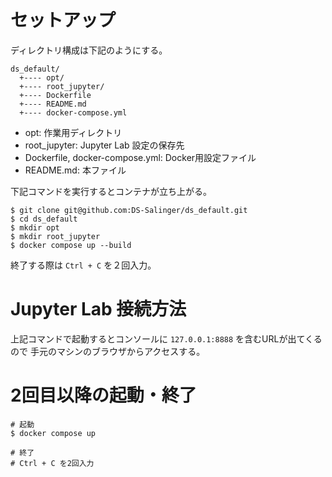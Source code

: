 # セットアップ

ディレクトリ構成は下記のようにする。

```
ds_default/
  +---- opt/
  +---- root_jupyter/
  +---- Dockerfile
  +---- README.md
  +---- docker-compose.yml
```

* opt: 作業用ディレクトリ
* root_jupyter: Jupyter Lab 設定の保存先
* Dockerfile, docker-compose.yml: Docker用設定ファイル
* README.md: 本ファイル

下記コマンドを実行するとコンテナが立ち上がる。

```
$ git clone git@github.com:DS-Salinger/ds_default.git
$ cd ds_default
$ mkdir opt
$ mkdir root_jupyter
$ docker compose up --build
```

終了する際は `Ctrl + C` を２回入力。

# Jupyter Lab 接続方法

上記コマンドで起動するとコンソールに `127.0.0.1:8888` を含むURLが出てくるので
手元のマシンのブラウザからアクセスする。

# 2回目以降の起動・終了

```
# 起動
$ docker compose up

# 終了
# Ctrl + C を2回入力
```
